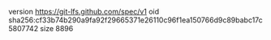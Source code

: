 version https://git-lfs.github.com/spec/v1
oid sha256:cf33b74b290a9fa92f29665371e26110c96f1ea150766d9c89babc17c5807742
size 8896
